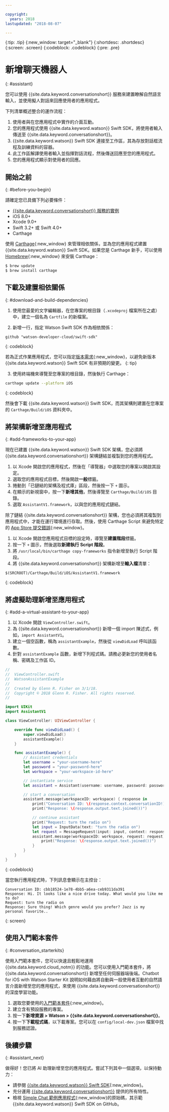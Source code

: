 ```yaml
---

copyright:
  years: 2018
lastupdated: "2018-08-07"

---
```

{:tip: .tip}
{:new_window: target="_blank"}
{:shortdesc: .shortdesc}
{:screen: .screen}
{:codeblock: .codeblock}
{:pre: .pre}

# 新增聊天機器人
{: #assistant}

您可以使用 {{site.data.keyword.conversationshort}} 服務來建置瞭解自然語言輸入，並使用擬人對話來回應使用者的應用程式。

下列清單概述整合的運作流程：

  1. 使用者與在您應用程式中實作的介面互動。
  2. 您的應用程式使用 {{site.data.keyword.watson}} Swift SDK，將使用者輸入傳送至 {{site.data.keyword.conversationshort}}。
  3. {{site.data.keyword.watson}} Swift SDK 連接至工作區，其為存放對話框流程及訓練資料的容器。
  4. 此工作區解譯使用者輸入並指揮對話流程，然後傳送回應至您的應用程式。
  5. 您的應用程式顯示對使用者的回應。

## 開始之前
{: #before-you-begin}

請確定您已具備下列必要條件：

  * [{{site.data.keyword.conversationshort}} 服務的實例](/docs/services/conversation/getting-started.html)
  * iOS 8.0+
  * Xcode 9.0+
  * Swift 3.2+ 或 Swift 4.0+
  * Carthage

使用 [Carthage](https://github.com/Carthage/Carthage){:new_window} 來管理相依關係，並為您的應用程式建置 {{site.data.keyword.watson}} Swift SDK。如果您是 Carthage 新手，可以使用 [Homebrew](http://brew.sh/){:new_window} 來安裝 Carthage：

```bash
$ brew update
$ brew install carthage
```

## 下載及建置相依關係
{: #download-and-build-dependencies}

1. 使用您最愛的文字編輯器，在您專案的根目錄（`.xcodeproj` 檔案所在之處）中，建立一個名為 `Cartfile` 的新檔案。

2. 新增一行，指定 Watson Swift SDK 作為相依關係：
  ```
  github "watson-developer-cloud/swift-sdk"
  ```
  {: codeblock}

  若為正式作業應用程式，您可以指定[版本需求](https://github.com/Carthage/Carthage/blob/master/Documentation/Artifacts.md#version-requirement){:new_window}，以避免新版本 {{site.data.keyword.watson}} Swift SDK 有非預期的變更。
  {: tip}

3. 使用終端機來導覽至您專案的根目錄，然後執行 Carthage：
  ```bash
  carthage update --platform iOS
  ```
  {: codeblock}

  然後會下載 {{site.data.keyword.watson}} Swift SDK，而其架構則建置在您專案的 `Carthage/Build/iOS` 資料夾中。

## 將架構新增至應用程式
{: #add-frameworks-to-your-app}

現在已建置 {{site.data.keyword.watson}} Swift SDK 架構，您必須將 {{site.data.keyword.conversationshort}} 架構鏈結並複製到您的應用程式。

1. 以 Xcode 開啟您的應用程式，然後在「導覽器」中選取您的專案以開啟其設定。
2. 選取您的應用程式目標，然後開啟**一般**標籤。
3. 捲動到「已鏈結的架構及程式庫」區段，然後按一下 `+` 圖示。
4. 在顯示的新視窗中，按一下**新增其他**，然後導覽至 `Carthage/Build/iOS` 目錄。
5. 選取 `AssistantV1.framework`，以與您的應用程式鏈結。

除了鏈結 {{site.data.keyword.conversationshort}} 架構，您也必須將其複製到應用程式中，才能在運行環境進行存取。然後，使用 Carthage Script 來避免特定的 [App Store 提交錯誤](http://www.openradar.me/radar?id=6409498411401216){:new_window}。

1. 以 Xcode 開啟您應用程式目標的設定時，導覽至**建置階段**標籤。
2. 按一下 `+` 圖示，然後選取**新建執行 Script 階段**。
3. 將 `/usr/local/bin/carthage copy-frameworks` 指令新增至執行 Script 階段。
4. 將 {{site.data.keyword.conversationshort}} 架構新增至**輸入檔**清單：
  ```
  $(SRCROOT)/Carthage/Build/iOS/AssistantV1.framework
  ```
  {: codeblock}

## 將虛擬助理新增至應用程式
{: #add-a-virtual-assistant-to-your-app}

1. 以 Xcode 開啟 `ViewController.swift`。
2. 為 {{site.data.keyword.conversationshort}} 新增一個 import 陳述式，例如，`import AssistantV1`。
3. 建立一個空函數，稱為 `assistantExample`，然後從 `viewDidLoad` 呼叫該函數。
4. 針對 `assistantExample` 函數，新增下列程式碼。請務必更新您的使用者名稱、密碼及工作區 ID。

```swift
//
//  ViewController.swift
//  WatsonAssistantExample
//
//  Created by Glenn R. Fisher on 3/1/18.
//  Copyright © 2018 Glenn R. Fisher. All rights reserved.
//

import UIKit
import AssistantV1

class ViewController: UIViewController {

    override func viewDidLoad() {
        super.viewDidLoad()
        assistantExample()
    }

    func assistantExample() {
        // Assistant credentials
        let username = "your-username-here"
        let password = "your-password-here"
        let workspace = "your-workspace-id-here"

        // instantiate service
        let assistant = Assistant(username: username, password: password, version: "2018-03-01")

        // start a conversation
        assistant.message(workspaceID: workspace) { response in
            print("Conversation ID: \(response.context.conversationID!)")
            print("Response: \(response.output.text.joined())")

            // continue assistant
            print("Request: turn the radio on")
            let input = InputData(text: "turn the radio on")
            let request = MessageRequest(input: input, context: response.context)
            assistant.message(workspaceID: workspace, request: request) { response in
                print("Response: \(response.output.text.joined())")
            }
        }
    }
}
```
{: codeblock}

當您執行應用程式時，下列訊息會顯示在主控台：
```
Conversation ID: cbb18524-1e78-4bb5-a6ea-ceb9311da391
Response: Hi. It looks like a nice drive today. What would you like me to do?
Request: turn the radio on
Response: Sure thing! Which genre would you prefer? Jazz is my personal favorite..
```
{: screen}

## 使用入門範本套件
{: #conversation_starterkits}

使用入門範本套件，您可以快速且輕鬆地運用 {{site.data.keyword.cloud_notm}} 的功能。您可以使用入門範本套件，將 {{site.data.keyword.conversationshort}} 新增至任何伺服器端後端。Chatbot for iOS with Watson Starter Kit 說明如何藉由將自動與一般使用者互動的自然語言介面新增至您的應用程式，來使用 {{site.data.keyword.conversationshort}} 的深度學習功能。

1. 選取您要使用的[入門範本套件](https://console.bluemix.net/developer/appledevelopment/starter-kits){:new_window}。
2. 建立含有預設服務的專案。
3. 按一下**新增資源 > Watson > {{site.data.keyword.conversationshort}}**。
4. 按一下**下載程式碼**，以下載專案。您可以在 `config/local-dev.json` 檔案中找到服務認證。

## 後續步驟
{: #assistant_next}

做得好！您已將 AI 助理新增至您的應用程式。嘗試下列其中一個選項，以保持動力：

* 請參閱 [{{site.data.keyword.watson}} Swift SDK](https://github.com/watson-developer-cloud/swift-sdk){:new_window}。
* 充分運用 [{{site.data.keyword.conversationshort}}](/docs/services/conversation/index.html) 提供的所有特性。
* 檢視 [Simple Chat 範例應用程式](https://github.com/watson-developer-cloud/simple-chat-swift){:new_window}的原始碼，其示範 {{site.data.keyword.watson}} Swift SDK on GitHub。
